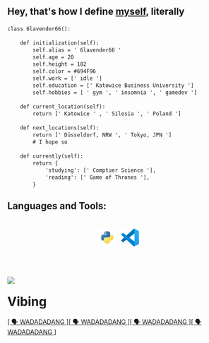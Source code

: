 
## Hey, that's how I define [myself](https://github.com/6lavender66), literally


    class 6lavender66():

        def initialization(self):
            self.alias = ' 6lavender66 '
            self.age = 20
            self.height = 182 
            self.color = #694F96
            self.work = [' idle ']
            self.education = [' Katowice Business University ']
            self.hobbies = [ ' gym ', ' insomnia ', ' gamedev ']

        def current_location(self):
            return [' Katowice ' , ' Silesia ', ' Poland ']

        def next_locations(self):
            return [' Düsseldorf, NRW ', ' Tokyo, JPN ']
            # I hope so 

        def currently(self):
            return {
                'studying': [' Comptuer Science '],
                'reading': [' Game of Thrones '],
            }



## Languages and Tools:
<p align="center"><br>
<img src="https://raw.githubusercontent.com/github/explore/80688e429a7d4ef2fca1e82350fe8e3517d3494d/topics/python/python.png" alt="Python" height="40" style="vertical-align:top; margin:4px">
<img src="https://raw.githubusercontent.com/github/explore/80688e429a7d4ef2fca1e82350fe8e3517d3494d/topics/visual-studio-code/visual-studio-code.png" alt="VS Code" height="40" style="vertical-align:top; margin:4px">
</p>

<br>
<br>
<br>

    
<img align="left" width="200" src="https://tenor.com/pl/view/ui-shigure-ui-chan-shigure-ui-%E3%81%97%E3%81%90%E3%82%8C%E3%81%86%E3%81%84-virtual-youtuber-gif-6376915782422040618.gif" />

# Vibing

[[ 🗣 WADADADANG ]](https://www.youtube.com/watch?v=XuhBCX9oS3A)[[ 🗣 WADADADANG ]](https://www.youtube.com/watch?v=XuhBCX9oS3A)[[ 🗣 WADADADANG ]](https://www.youtube.com/watch?v=XuhBCX9oS3A)[[ 🗣 WADADADANG ]](https://www.youtube.com/watch?v=XuhBCX9oS3A)



